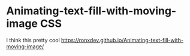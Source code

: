 # Animating-text-fill-with-moving-image CSS
I think this pretty cool 
https://ronxdev.github.io/Animating-text-fill-with-moving-image/
